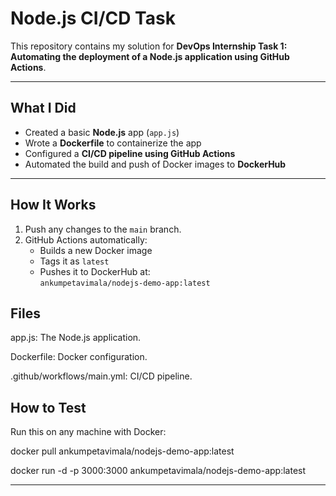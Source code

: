 #  Node.js CI/CD Task

This repository contains my solution for 
**DevOps Internship Task 1: Automating the deployment of a Node.js application using GitHub Actions**.

---

## What I Did

- Created a basic **Node.js** app (`app.js`)
- Wrote a **Dockerfile** to containerize the app
- Configured a **CI/CD pipeline using GitHub Actions**
- Automated the build and push of Docker images to **DockerHub**

---

##  How It Works

1. Push any changes to the `main` branch.
2. GitHub Actions automatically:
   - Builds a new Docker image
   - Tags it as `latest`
   - Pushes it to DockerHub at:  
      `ankumpetavimala/nodejs-demo-app:latest`

##  Files
 
 app.js: The Node.js application.
 
 Dockerfile: Docker configuration.
 
 .github/workflows/main.yml: CI/CD pipeline.

##  How to Test
 Run this on any machine with Docker:

docker pull ankumpetavimala/nodejs-demo-app:latest

docker run -d -p 3000:3000 ankumpetavimala/nodejs-demo-app:latest
     

---


